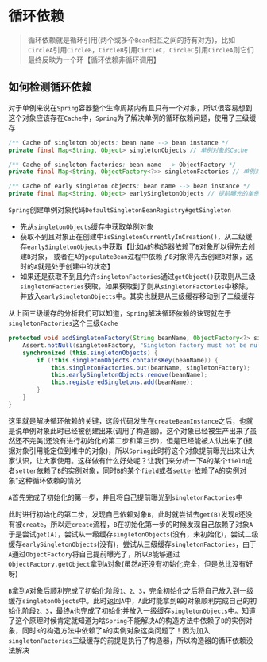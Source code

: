 # 循环依赖

> 循环依赖就是循环引用(两个或多个`Bean`相互之间的持有对方)，比如`CircleA`引用`CircleB`，`CircleB`引用`CircleC`，`CircleC`引用`CircleA`则它们最终反映为一个环【循环依赖非循环调用】

## 如何检测循环依赖

对于单例来说在`Spring`容器整个生命周期内有且只有一个对象，所以很容易想到这个对象应该存在`Cache`中，`Spring`为了解决单例的循环依赖问题，使用了三级缓存

```java
/** Cache of singleton objects: bean name --> bean instance */
private final Map<String, Object> singletonObjects // 单例对象的Cache 

/** Cache of singleton factories: bean name --> ObjectFactory */
private final Map<String, ObjectFactory<?>> singletonFactories // 单例对象工厂Cache

/** Cache of early singleton objects: bean name --> bean instance */
private final Map<String, Object> earlySingletonObjects // 提前曝光的单例对象的Cache
```

`Spring`创建单例对象代码`DefaultSingletonBeanRegistry#getSingleton`

- 先从`singletonObjects`缓存中获取单例对象
- 获取不到且对象正在创建中`isSingletonCurrentlyInCreation()`，从二级缓存`earlySingletonObjects`中获取【比如`A`的构造器依赖了`B`对象所以得先去创建`B`对象， 或者在`A`的`populateBean`过程中依赖了`B`对象得先去创建`B`对象，这时的`A`就是处于创建中的状态】
- 如果还是获取不到且允许`singletonFactories`通过`getObject()`获取则从三级`singletonFactories`获取，如果获取到了则从`singletonFactories`中移除，并放入`earlySingletonObjects`中。其实也就是从三级缓存移动到了二级缓存

从上面三级缓存的分析我们可以知道，`Spring`解决循环依赖的诀窍就在于`singletonFactories`这个三级`Cache`

```java
protected void addSingletonFactory(String beanName, ObjectFactory<?> singletonFactory) {
    Assert.notNull(singletonFactory, "Singleton factory must not be null");
    synchronized (this.singletonObjects) {
        if (!this.singletonObjects.containsKey(beanName)) {
            this.singletonFactories.put(beanName, singletonFactory);
            this.earlySingletonObjects.remove(beanName);
            this.registeredSingletons.add(beanName);
        }
    }
}
```

这里就是解决循环依赖的关键，这段代码发生在`createBeanInstance`之后，也就是说单例对象此时已经被创建出来(调用了构造器)。这个对象已经被生产出来了虽然还不完美(还没有进行初始化的第二步和第三步)，但是已经能被人认出来了(根据对象引用能定位到堆中的对象)，所以`Spring`此时将这个对象提前曝光出来让大家认识，让大家使用。这样做有什么好处呢？让我们来分析一下`A`的某个`field`或者`setter`依赖了`B`的实例对象，同时`B`的某个`field`或者`setter`依赖了`A`的实例对象”这种循环依赖的情况

`A`首先完成了初始化的第一步，并且将自己提前曝光到`singletonFactories`中

此时进行初始化的第二步，发现自己依赖对象`B`，此时就尝试去`get(B)`发现`B`还没有被`create`，所以走`create`流程，`B`在初始化第一步的时候发现自己依赖了对象`A`于是尝试`get(A)`，尝试从一级缓存`singletonObjects`(没有，未初始化)，尝试二级缓存`earlySingletonObjects`(没有)，尝试从三级缓存`singletonFactories`，由于`A`通过`ObjectFactory`将自己提前曝光了，所以`B`能够通过`ObjectFactory.getObject`拿到`A`对象(虽然`A`还没有初始化完全，但是总比没有好呀)

`B`拿到`A`对象后顺利完成了初始化阶段`1、2、3`，完全初始化之后将自己放入到一级缓存`singletonObjects`中。此时返回`A`中，`A`此时能拿到`B`的对象顺利完成自己的初始化阶段`2、3`，最终`A`也完成了初始化并放入一级缓存`singletonObjects`中。知道了这个原理时候肯定就知道为啥`Spring`不能解决`A`的构造方法中依赖了`B`的实例对象，同时`B`的构造方法中依赖了`A`的实例对象这类问题了！因为加入`singletonFactories`三级缓存的前提是执行了构造器，所以构造器的循环依赖没法解决

